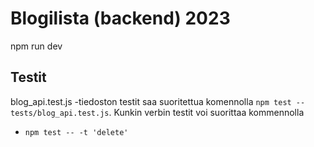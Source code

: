 # Blogilista (backend) 2023

npm run dev

## Testit
blog_api.test.js -tiedoston testit saa suoritettua komennolla `npm test -- tests/blog_api.test.js`.
Kunkin verbin testit voi suorittaa kommennolla
- `npm test -- -t 'delete'`